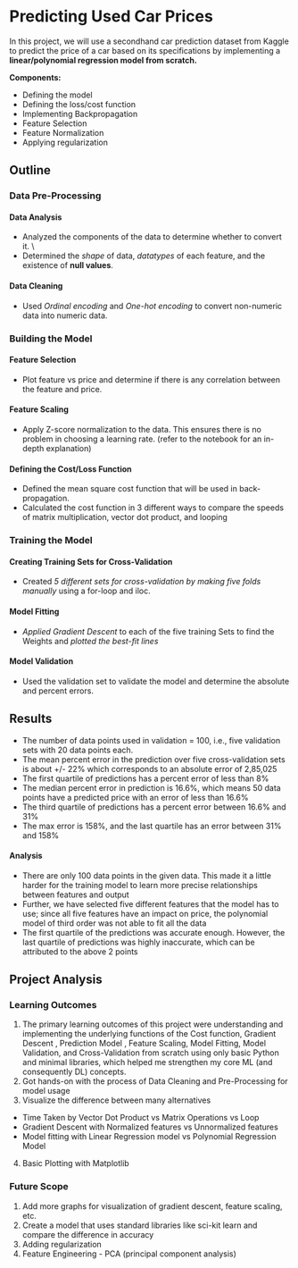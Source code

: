 
# Predicting Used Car Prices 

In this project, we will use a secondhand car prediction dataset from Kaggle to predict the price of a car based on its specifications by implementing a **linear/polynomial regression model from scratch.**

**Components:**

- Defining the model
- Defining the loss/cost function
- Implementing Backpropagation
- Feature Selection
- Feature Normalization
- Applying regularization


## Outline

### Data Pre-Processing

#### Data Analysis
- Analyzed the components of the data to determine whether to convert it. \
- Determined the *shape* of data, *datatypes* of each feature, and the existence of **null values**. 

#### Data Cleaning
- Used *Ordinal encoding* and *One-hot encoding* to convert non-numeric data into numeric data.

### Building the Model

#### Feature Selection
- Plot feature vs price and determine if there is any correlation between the feature and price.

#### Feature Scaling
- Apply Z-score normalization to the data. This ensures there is no problem in choosing a learning rate. (refer to the notebook for an in-depth explanation)

#### Defining the Cost/Loss Function
- Defined the mean square cost function that will be used in back-propagation.
- Calculated the cost function in 3 different ways to compare the speeds of matrix multiplication, vector dot product, and looping


### Training the Model

#### Creating Training Sets for Cross-Validation
- Created *5 different sets for cross-validation by making five folds manually* using a for-loop and iloc.

#### Model Fitting
- *Applied Gradient Descent* to each of the five training Sets to find the Weights and *plotted the best-fit lines*

#### Model Validation
- Used the validation set to validate the model and determine the absolute and percent errors.

## Results

- The number of data points used in validation = 100, i.e., five validation sets with 20 data points each.
- The mean percent error in the prediction over five cross-validation sets is about +/- 22% which corresponds to an absolute error of 2,85,025
- The first quartile of predictions has a percent error of less than 8%
- The median percent error in prediction is 16.6%, which means 50 data points have a predicted price with an error of less than 16.6%
- The third quartile of predictions has a percent error between 16.6% and 31%
- The max error is 158%, and the last quartile has an error between 31% and 158%

#### Analysis

- There are only 100 data points in the given data. This made it a little harder for the training model to learn more precise relationships between features and output
- Further, we have selected five different features that the model has to use; since all five features have an impact on price, the polynomial model of third order was not able to fit all the data
- The first quartile of the predictions was accurate enough. However, the last quartile of predictions was highly inaccurate, which can be attributed to the above 2 points

## Project Analysis

### Learning Outcomes

1. The primary learning outcomes of this project were understanding and implementing the underlying functions of the Cost function, Gradient Descent , Prediction Model , Feature Scaling, Model Fitting, Model Validation, and Cross-Validation from scratch using only basic Python and minimal libraries, which helped me strengthen my core ML (and consequently DL) concepts.
2. Got hands-on with the process of Data Cleaning and Pre-Processing for model usage
3. Visualize the difference between many alternatives
  - Time Taken by Vector Dot Product vs Matrix Operations vs Loop
  - Gradient Descent with Normalized features vs Unnormalized features
  - Model fitting with Linear Regression model vs Polynomial Regression Model

4. Basic Plotting with Matplotlib
   
### Future Scope
1. Add more graphs for visualization of gradient descent, feature scaling, etc.
2. Create a model that uses standard libraries like sci-kit learn and compare the difference in accuracy
3. Adding regularization
4. Feature Engineering - PCA (principal component analysis)
